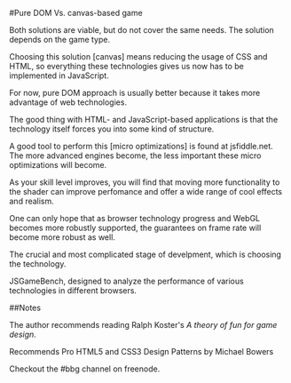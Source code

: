 
#Pure DOM Vs. canvas-based game

Both solutions are viable, but do not cover the same needs. The
solution depends on the game type.

Choosing this solution [canvas] means reducing the usage of CSS
and HTML, so everything these technologies gives us now has to be
implemented in JavaScript.

For now, pure DOM approach is usually better because it takes more
advantage of web technologies.

The good thing with HTML- and JavaScript-based applications is
that the technology itself forces you into some kind of structure.

A good tool to perform this [micro optimizations] is found at jsfiddle.net.
The more advanced engines become, the less important these micro
optimizations will become.

As your skill level improves, you will find that moving more
functionality to the shader can improve perfomance and offer a
wide range of cool effects and realism.

One can only hope that as browser technology progress and WebGL
becomes more robustly supported, the guarantees on frame rate will
become more robust as well.

The crucial and most complicated stage of develpment, which is
choosing the technology.

JSGameBench, designed to analyze the performance of various
technologies in different browsers.

##Notes

The author recommends reading Ralph Koster's *A theory of fun for
game design*.

Recommends Pro HTML5 and CSS3 Design Patterns by Michael Bowers

Checkout the #bbg channel on freenode.

